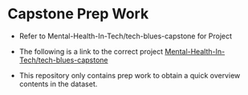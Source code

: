# Capstone Prep Work
- Refer to Mental-Health-In-Tech/tech-blues-capstone for Project 

- The following is a link to the correct project 
[Mental-Health-In-Tech/tech-blues-capstone](https://github.com/Mental-Health-In-Tech/tech-blues-capstone) 
- This repository only contains prep work to obtain a quick overview contents in the dataset.
